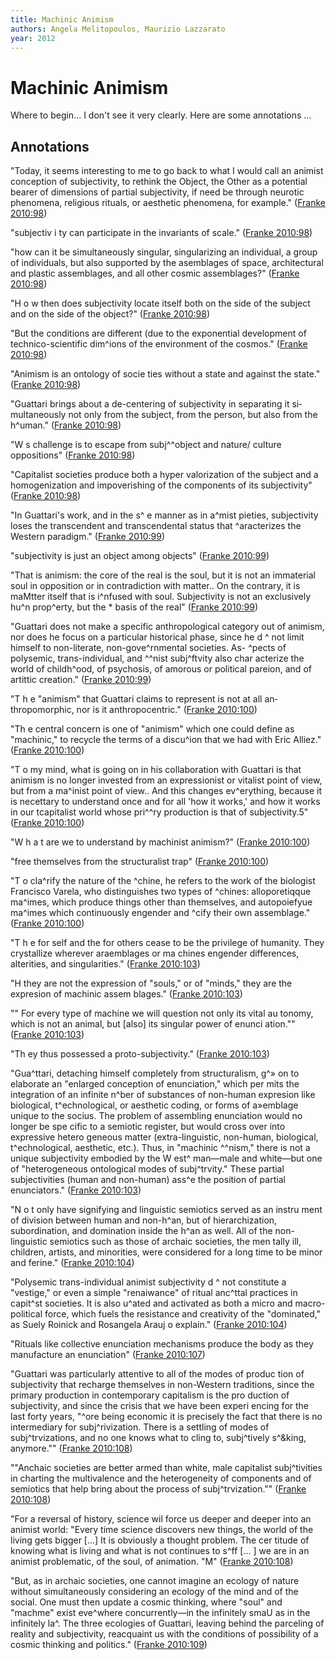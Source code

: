 ```yaml
---
title: Machinic Animism
authors: Angela Melitopoulos, Maurizio Lazzarato
year: 2012
---
```


# Machinic Animism

Where to begin... I don't see it very clearly. Here are some annotations ...


## Annotations
"Today, it seems interesting to me to go back to what I would call an animist conception of subjectivity, to rethink the Object, the Other as a potential bearer of dimensions of partial subjectivity, if need be through neurotic phenomena, religious rituals, or aesthetic phenomena, for example." ([Franke 2010:98](zotero://open-pdf/library/items/8J6539J7?page=98))

"subjectiv­ i ty can participate in the invariants of scale." ([Franke 2010:98](zotero://open-pdf/library/items/8J6539J7?page=98))

"how can it be simultaneously singular, singularizing an individual, a group of individuals, but also supported by the asemblages of space, architectural and plastic assemblages, and all other cosmic assemblages?" ([Franke 2010:98](zotero://open-pdf/library/items/8J6539J7?page=98))

"H o w then does subjectivity locate itself both on the side of the subject and on the side of the object?" ([Franke 2010:98](zotero://open-pdf/library/items/8J6539J7?page=98))

"But the conditions are different (due to the exponential development of technico-scientific dim^ions of the environment of the cosmos." ([Franke 2010:98](zotero://open-pdf/library/items/8J6539J7?page=98))

"Animism is an ontology of socie­ ties without a state and against the state." ([Franke 2010:98](zotero://open-pdf/library/items/8J6539J7?page=98))

"Guattari brings about a de-centering of subjectivity in separating it si­ multaneously not only from the subject, from the person, but also from the h^uman." ([Franke 2010:98](zotero://open-pdf/library/items/8J6539J7?page=98))

"W s challenge is to escape from subj^^object and nature/ culture oppositions" ([Franke 2010:98](zotero://open-pdf/library/items/8J6539J7?page=98))

"Capitalist societies produce both a hyper­ valorization of the subject and a homogenization and impoverishing of the components of its subjectivity" ([Franke 2010:98](zotero://open-pdf/library/items/8J6539J7?page=98))

"In Guattari's work, and in the s^ e manner as in a^mist pieties, subjectivity loses the transcendent and transcendental status that ^aracterizes the Western paradigm." ([Franke 2010:99](zotero://open-pdf/library/items/8J6539J7?page=99))

"subjectivity is just an object among objects" ([Franke 2010:99](zotero://open-pdf/library/items/8J6539J7?page=99))

"That is animism: the core of the real is the soul, but it is not an immaterial soul in opposition or in contradiction with matter.. On the contrary, it is maMtter itself that is i^nfused with soul. Subjectivity is not an exclusively hu^n prop^erty, but the \* basis of the real" ([Franke 2010:99](zotero://open-pdf/library/items/8J6539J7?page=99))

"Guattari does not make a specific anthropological category out of animism, nor does he focus on a particular historical phase, since he d ^ not limit himself to non-literate, non-gove^rnmental societies. As- ^pects of polysemic, trans-individual, and ^^nist subj^ftvity also char­ acterize the world of childh^ood, of psychosis, of amorous or political pareion, and of artittic creation." ([Franke 2010:99](zotero://open-pdf/library/items/8J6539J7?page=99))

"T h e "animism" that Guattari claims to represent is not at all an­ thropomorphic, nor is it anthropocentric." ([Franke 2010:100](zotero://open-pdf/library/items/8J6539J7?page=100))

"Th e central concern is one of "animism" which one could define as "machinic," to recycle the terms of a discu^ion that we had with Eric Alliez." ([Franke 2010:100](zotero://open-pdf/library/items/8J6539J7?page=100))

"T o my mind, what is going on in his collaboration with Guattari is that animism is no longer invested from an expressionist or vitalist point of view, but from a ma^inist point of view.. And this changes ev^erything, because it is necettary to understand once and for all 'how it works,' and how it works in our tcapitalist world whose pri^^ry production is that of subjectivity.5" ([Franke 2010:100](zotero://open-pdf/library/items/8J6539J7?page=100))

"W h a t are we to understand by machinist animism?" ([Franke 2010:100](zotero://open-pdf/library/items/8J6539J7?page=100))

"free themselves from the structuralist trap" ([Franke 2010:100](zotero://open-pdf/library/items/8J6539J7?page=100))

"T o cla^rify the nature of the ^chine, he refers to the work of the biologist Francisco Varela, who distinguishes two types of ^chines: alloporetiqque ma^imes, which produce things other than themselves, and autopoiefyue ma^imes which continuously engender and ^cify their own assemblage." ([Franke 2010:100](zotero://open-pdf/library/items/8J6539J7?page=100))

"T h e for self and the for others cease to be the privilege of humanity. They crystallize wherever araemblages or ma­ chines engender differences, alterities, and singularities." ([Franke 2010:103](zotero://open-pdf/library/items/8J6539J7?page=103))

"H they are not the expression of "souls," or of "minds," they are the expresion of machinic assem blages." ([Franke 2010:103](zotero://open-pdf/library/items/8J6539J7?page=103))

"" For every type of machine we will question not only its vital au­ tonomy, which is not an animal, but \[also\] its singular power of enunci­ ation."" ([Franke 2010:103](zotero://open-pdf/library/items/8J6539J7?page=103))

"Th ey thus possessed a proto-subjectivity." ([Franke 2010:103](zotero://open-pdf/library/items/8J6539J7?page=103))

"Gua^ttari, detaching himself completely from structuralism, g^» on to elaborate an "enlarged conception of enunciation," which per­ mits the integration of an infinite n^ber of substances of non-human expresion like biological, t^echnological, or aesthetic coding, or forms of a»emblage unique to the socius. The problem of assembling enunciation would no longer be spe­ cific to a semiotic register, but would cross over into expressive hetero­ geneous matter (extra-linguistic, non-human, biological, t^echnological, aesthetic, etc.). Thus, in "machinic ^^nism," there is not a unique subjectivity embodied by the W est^ man—male and white—but one of "heterogeneous ontological modes of subj^trvity." These partial subjectivities (human and non-human) ass^e the position of partial enunciators." ([Franke 2010:103](zotero://open-pdf/library/items/8J6539J7?page=103))

"N o t only have signifying and linguistic semiotics served as an instru­ ment of division between human and non-h^an, but of hierarchization, subordination, and domination inside the h^an as well. All of the non-linguistic semiotics such as those of archaic societies, the men­ tally ill, children, artists, and minorities, were considered for a long time to be minor and ferine." ([Franke 2010:104](zotero://open-pdf/library/items/8J6539J7?page=104))

"Polysemic trans-individual animist subjectivity d ^ not constitute a "vestige," or even a simple "renaiwance" of ritual anc^ttal practices in capit^st societies. It is also u^ated and activated as both a micro and macro-political force, which fuels the resistance and creativity of the "dominated," as Suely Roinick and Rosangela Arauj o explain." ([Franke 2010:104](zotero://open-pdf/library/items/8J6539J7?page=104))

"Rituals like collective enunciation mechanisms produce the body as they manufacture an enunciation" ([Franke 2010:107](zotero://open-pdf/library/items/8J6539J7?page=107))

"Guattari was particularly attentive to all of the modes of produc­ tion of subjectivity that recharge themselves in non-Western traditions, since the primary production in contemporary capitalism is the pro­ duction of subjectivity, and since the crisis that we have been experi­ encing for the last forty years, "^ore being economic it is precisely the fact that there is no intermediary for subj^rivization. There is a settling of modes of subj^trvizations, and no one knows what to cling to, subj^tively s^&king, anymore."" ([Franke 2010:108](zotero://open-pdf/library/items/8J6539J7?page=108))

""Anchaic societies are better armed than white, male capitalist subj^tivities in charting the multivalence and the heterogeneity of components and of semiotics that help bring about the process of subj^trvization."" ([Franke 2010:108](zotero://open-pdf/library/items/8J6539J7?page=108))

"For a reversal of history, science wil force us deeper and deeper into an animist world: "Every time science discovers new things, the world of the living gets bigger \[...\] It is obviously a thought problem. The cer­ titude of knowing what is living and what is not continues to s^ff \[... \] we are in an animist problematic, of the soul, of animation. "M" ([Franke 2010:108](zotero://open-pdf/library/items/8J6539J7?page=108))

"But, as in archaic societies, one cannot imagine an ecology of nature without simultaneously considering an ecology of the mind and of the social. One must then update a cosmic thinking, where "soul" and "machme" exist eve^where concurrently—in the infinitely smaU as in the infinitely la^. The three ecologies of Guattari, leaving behind the parceling of reality and subjectivity, reacquaint us with the conditions of possibility of a cosmic thinking and politics." ([Franke 2010:109](zotero://open-pdf/library/items/8J6539J7?page=109))